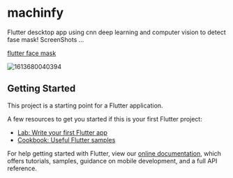 # machinfy

Flutter descktop app using cnn deep learning and computer vision to detect fase mask!
ScreenShots ...

[flutter face mask](https://user-images.githubusercontent.com/41911027/116482332-45cb4c00-a885-11eb-88d4-7544b76189b7.PNG)

![1613680040394](https://user-images.githubusercontent.com/41911027/116482367-54196800-a885-11eb-9305-fc6d45119fc2.jpg)



## Getting Started

This project is a starting point for a Flutter application.

A few resources to get you started if this is your first Flutter project:

- [Lab: Write your first Flutter app](https://flutter.dev/docs/get-started/codelab)
- [Cookbook: Useful Flutter samples](https://flutter.dev/docs/cookbook)

For help getting started with Flutter, view our
[online documentation](https://flutter.dev/docs), which offers tutorials,
samples, guidance on mobile development, and a full API reference.
